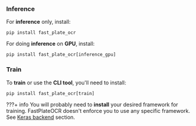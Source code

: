 ### Inference

For **inference** only, install:

```shell
pip install fast_plate_ocr
```

For doing **inference** on **GPU**, install:

```shell
pip install fast_plate_ocr[inference_gpu]
```

### Train

To **train** or use the **CLI tool**, you'll need to install:

```shell
pip install fast_plate_ocr[train]
```

???+ info
    You will probably need to **install** your desired framework for training. FastPlateOCR doesn't
    enforce you to use any specific framework. See [Keras backend](usage.md#keras-backend) section.
